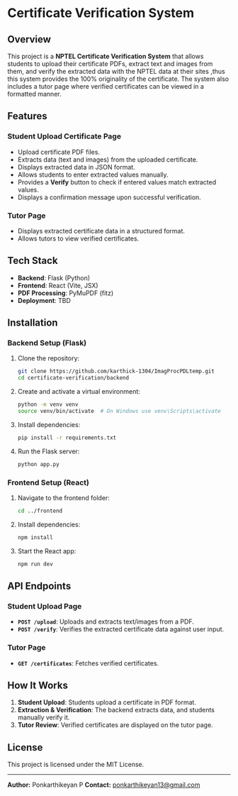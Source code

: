 # Certificate Verification System

## Overview
This project is a **NPTEL Certificate Verification System** that allows students to upload their certificate PDFs, extract text and images from them, and verify the extracted data with the NPTEL data at their sites ,thus this system provides the 100% originality of the certificate. The system also includes a tutor page where verified certificates can be viewed in a formatted manner.

## Features
### **Student Upload Certificate Page**
- Upload certificate PDF files.
- Extracts data (text and images) from the uploaded certificate.
- Displays extracted data in JSON format.
- Allows students to enter extracted values manually.
- Provides a **Verify** button to check if entered values match extracted values.
- Displays a confirmation message upon successful verification.

### **Tutor Page**
- Displays extracted certificate data in a structured format.
- Allows tutors to view verified certificates.

## Tech Stack
- **Backend**: Flask (Python)
- **Frontend**: React (Vite, JSX)
- **PDF Processing**: PyMuPDF (fitz)
- **Deployment**: TBD

## Installation
### **Backend Setup** (Flask)
1. Clone the repository:
   ```sh
   git clone https://github.com/karthick-1304/ImagProcPDLtemp.git
   cd certificate-verification/backend
   ```
2. Create and activate a virtual environment:
   ```sh
   python -m venv venv
   source venv/bin/activate  # On Windows use venv\Scripts\activate
   ```
3. Install dependencies:
   ```sh
   pip install -r requirements.txt
   ```
4. Run the Flask server:
   ```sh
   python app.py
   ```

### **Frontend Setup** (React)
1. Navigate to the frontend folder:
   ```sh
   cd ../frontend
   ```
2. Install dependencies:
   ```sh
   npm install
   ```
3. Start the React app:
   ```sh
   npm run dev
   ```

## API Endpoints
### **Student Upload Page**
- **`POST /upload`**: Uploads and extracts text/images from a PDF.
- **`POST /verify`**: Verifies the extracted certificate data against user input.

### **Tutor Page**
- **`GET /certificates`**: Fetches verified certificates.

## How It Works
1. **Student Upload**: Students upload a certificate in PDF format.
2. **Extraction & Verification**: The backend extracts data, and students manually verify it.
3. **Tutor Review**: Verified certificates are displayed on the tutor page.

## License
This project is licensed under the MIT License.

---
**Author:** Ponkarthikeyan P 
**Contact:** ponkarthikeyan13@gmail.com

